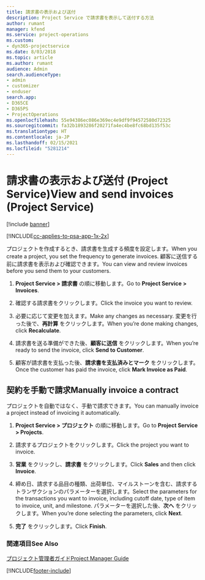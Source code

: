 ```yaml
---
title: 請求書の表示および送付
description: Project Service で請求書を表示して送付する方法
author: rumant
manager: kfend
ms.service: project-operations
ms.custom:
- dyn365-projectservice
ms.date: 8/03/2018
ms.topic: article
ms.author: rumant
audience: Admin
search.audienceType:
- admin
- customizer
- enduser
search.app:
- D365CE
- D365PS
- ProjectOperations
ms.openlocfilehash: 55e94386ec086e369ec4e9df9f94572580d72325
ms.sourcegitcommit: fa32b1893286f20271fa4ec4be8fc68bd135f53c
ms.translationtype: HT
ms.contentlocale: ja-JP
ms.lasthandoff: 02/15/2021
ms.locfileid: "5281214"
---
```

# <a name="view-and-send-invoices-project-service"></a><span data-ttu-id="5dd78-103">請求書の表示および送付 (Project Service)</span><span class="sxs-lookup"><span data-stu-id="5dd78-103">View and send invoices (Project Service)</span></span>

[!include [banner](../includes/psa-now-project-operations.md)]

[!INCLUDE[cc-applies-to-psa-app-1x-2x](../includes/cc-applies-to-psa-app-1x-2x.md)]

<span data-ttu-id="5dd78-104">プロジェクトを作成するとき、請求書を生成する頻度を設定します。</span><span class="sxs-lookup"><span data-stu-id="5dd78-104">When you create a project, you set the frequency to generate invoices.</span></span> <span data-ttu-id="5dd78-105">顧客に送信する前に請求書を表示および確認できます。</span><span class="sxs-lookup"><span data-stu-id="5dd78-105">You can view and review invoices before you send them to your customers.</span></span>  
  
1.  <span data-ttu-id="5dd78-106">**Project Service > 請求書** の順に移動します。</span><span class="sxs-lookup"><span data-stu-id="5dd78-106">Go to **Project Service > Invoices**.</span></span>  
  
2.  <span data-ttu-id="5dd78-107">確認する請求書をクリックします。</span><span class="sxs-lookup"><span data-stu-id="5dd78-107">Click the invoice you want to review.</span></span>  
  
3.  <span data-ttu-id="5dd78-108">必要に応じて変更を加えます。</span><span class="sxs-lookup"><span data-stu-id="5dd78-108">Make any changes as necessary.</span></span> <span data-ttu-id="5dd78-109">変更を行った後で、**再計算** をクリックします。</span><span class="sxs-lookup"><span data-stu-id="5dd78-109">When you’re done making changes, click **Recalculate**.</span></span>  
  
4.  <span data-ttu-id="5dd78-110">請求書を送る準備ができた後、**顧客に送信** をクリックします。</span><span class="sxs-lookup"><span data-stu-id="5dd78-110">When you’re ready to send the invoice, click **Send to Customer**.</span></span>  
  
5.  <span data-ttu-id="5dd78-111">顧客が請求書を支払った後、**請求書を支払済みとマーク** をクリックします。</span><span class="sxs-lookup"><span data-stu-id="5dd78-111">Once the customer has paid the invoice, click **Mark Invoice as Paid**.</span></span>  
  
## <a name="manually-invoice-a-contract"></a><span data-ttu-id="5dd78-112">契約を手動で請求</span><span class="sxs-lookup"><span data-stu-id="5dd78-112">Manually invoice a contract</span></span>  
 <span data-ttu-id="5dd78-113">プロジェクトを自動ではなく、手動で請求できます。</span><span class="sxs-lookup"><span data-stu-id="5dd78-113">You can manually invoice a project instead of invoicing it automatically.</span></span>  
  
1.  <span data-ttu-id="5dd78-114">**Project Service > プロジェクト** の順に移動します。</span><span class="sxs-lookup"><span data-stu-id="5dd78-114">Go to **Project Service > Projects**.</span></span>  
  
2.  <span data-ttu-id="5dd78-115">請求するプロジェクトをクリックします。</span><span class="sxs-lookup"><span data-stu-id="5dd78-115">Click the project you want to invoice.</span></span>  
  
3.  <span data-ttu-id="5dd78-116">**営業** をクリックし、**請求書** をクリックします。</span><span class="sxs-lookup"><span data-stu-id="5dd78-116">Click **Sales** and then click **Invoice**.</span></span>  
  
4.  <span data-ttu-id="5dd78-117">締め日、請求する品目の種類、出荷単位、マイルストーンを含む、請求するトランザクションのパラメーターを選択します。</span><span class="sxs-lookup"><span data-stu-id="5dd78-117">Select the parameters for the transactions you want to invoice, including cutoff date, type of item to invoice, unit, and milestone.</span></span> <span data-ttu-id="5dd78-118">パラメーターを選択した後、**次へ** をクリックします。</span><span class="sxs-lookup"><span data-stu-id="5dd78-118">When you’re done selecting the parameters, click **Next**.</span></span>  
  
5.  <span data-ttu-id="5dd78-119">**完了** をクリックします。</span><span class="sxs-lookup"><span data-stu-id="5dd78-119">Click **Finish**.</span></span>  
  
### <a name="see-also"></a><span data-ttu-id="5dd78-120">関連項目</span><span class="sxs-lookup"><span data-stu-id="5dd78-120">See Also</span></span>  
 [<span data-ttu-id="5dd78-121">プロジェクト管理者ガイド</span><span class="sxs-lookup"><span data-stu-id="5dd78-121">Project Manager Guide</span></span>](../psa/project-manager-guide.md)


[!INCLUDE[footer-include](../includes/footer-banner.md)]